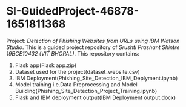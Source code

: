 # SI-GuidedProject-46878-1651811368
Project: *Detection of Phishing Websites from URLs using IBM Watson Studio*.
This is a guided project repository of *Srushti Prashant Shintre 19BCE10432 (VIT BHOPAL)*.
This repository contains:
  1. Flask app(Flask app.zip)
  2. Dataset used for the project(dataset_website.csv)
  3. IBM Deployment(Phishing_Site_Detection_IBM_Deplyment.ipynb)
  4. Model training i.e.Data Preprocessing and Model Building(Phishing_Site_Detection_Project_Training.ipynb)
  5. Flask and IBM deployment output(IBM Deployment output.docx)

